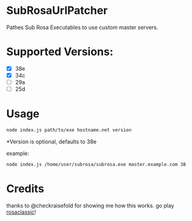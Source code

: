 # SubRosaUrlPatcher

Pathes Sub Rosa Executables to use custom master servers.

# Supported Versions:

- [x] 38e
- [x] 34c
- [ ] 29a
- [ ] 25d

# Usage

```sh
node index.js path/to/exe hostname.net version
```
*Version is optional, defaults to 38e

example:
```sh
node index.js /home/user/subrosa/subrosa.exe master.example.com 38
```

# Credits

thanks to @checkraisefold for showing me how this works. go play [rosaclassic](https://gart.sh/rosaclassic)!
